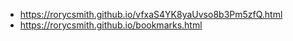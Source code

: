 * https://rorycsmith.github.io/vfxaS4YK8yaUvso8b3Pm5zfQ.html
* https://rorycsmith.github.io/bookmarks.html
 

 
 
